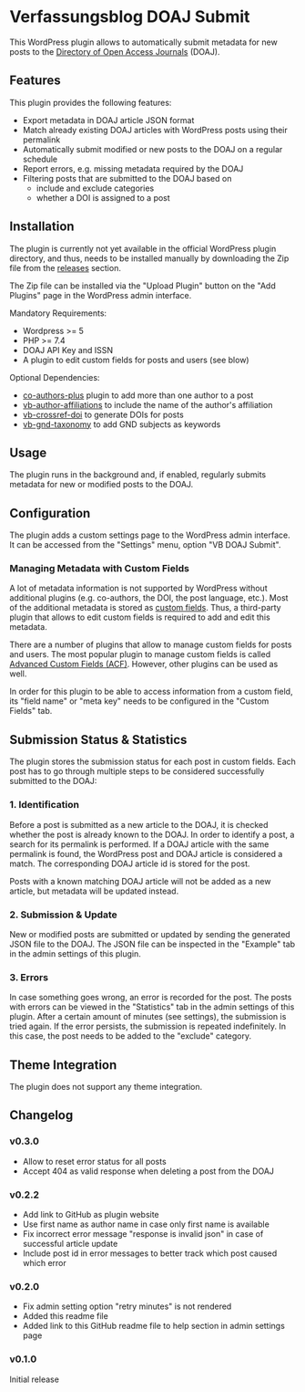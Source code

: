 # Verfassungsblog DOAJ Submit

This WordPress plugin allows to automatically submit metadata for new posts to the [Directory of Open Access Journals](https://doaj.org/) (DOAJ).

## Features

This plugin provides the following features:

- Export metadata in DOAJ article JSON format
- Match already existing DOAJ articles with WordPress posts using their permalink
- Automatically submit modified or new posts to the DOAJ on a regular schedule
- Report errors, e.g. missing metadata required by the DOAJ
- Filtering posts that are submitted to the DOAJ based on
  - include and exclude categories
  - whether a DOI is assigned to a post

## Installation

The plugin is currently not yet available in the official WordPress plugin directory, and thus, needs to be installed manually by downloading the Zip file from the [releases](https://github.com/Verfassungsblog/metadata-wordpress-plugins/releases) section.

The Zip file can be installed via the "Upload Plugin" button on the "Add Plugins" page in the WordPress admin interface.

Mandatory Requirements:
- Wordpress >= 5
- PHP >= 7.4
- DOAJ API Key and ISSN
- A plugin to edit custom fields for posts and users (see blow)

Optional Dependencies:
- [co-authors-plus](https://de.wordpress.org/plugins/co-authors-plus/) plugin to add more than one author to a post
- [vb-author-affiliations](https://github.com/Verfassungsblog/metadata-wordpress-plugins/tree/main/code/packages/vb-author-affiliations) to include the name of the author's affiliation
- [vb-crossref-doi](https://github.com/Verfassungsblog/metadata-wordpress-plugins/tree/main/code/packages/vb-crossref-doi) to generate DOIs for posts
- [vb-gnd-taxonomy](https://github.com/Verfassungsblog/metadata-wordpress-plugins/tree/main/code/packages/vb-gnd-taxonomy) to add GND subjects as keywords

## Usage

The plugin runs in the background and, if enabled, regularly submits metadata for new or modified posts to the DOAJ.

## Configuration

The plugin adds a custom settings page to the WordPress admin interface. It can be accessed from the "Settings" menu, option "VB DOAJ Submit".

### Managing Metadata with Custom Fields

A lot of metadata information is not supported by WordPress without additional plugins (e.g. co-authors, the DOI, the post language, etc.). Most of the additional metadata is stored as [custom fields](https://wordpress.org/documentation/article/assign-custom-fields/). Thus, a third-party plugin that allows to edit custom fields is required to add and edit this metadata.

There are a number of plugins that allow to manage custom fields for posts and users. The most popular plugin to manage custom fields is called [Advanced Custom Fields (ACF)](https://wordpress.org/plugins/advanced-custom-fields/). However, other plugins can be used as well.

In order for this plugin to be able to access information from a custom field, its "field name" or "meta key" needs to be configured in the "Custom Fields" tab.

## Submission Status & Statistics

The plugin stores the submission status for each post in custom fields. Each post has to go through multiple steps to be considered successfully submitted to the DOAJ:

### 1. Identification

Before a post is submitted as a new article to the DOAJ, it is checked whether the post is already known to the DOAJ. In order to identify a post, a search for its permalink is performed. If a DOAJ article with the same permalink is found, the WordPress post and DOAJ article is considered a match. The corresponding DOAJ article id is stored for the post.

Posts with a known matching DOAJ article will not be added as a new article, but metadata will be updated instead.

### 2. Submission & Update

New or modified posts are submitted or updated by sending the generated JSON file to the DOAJ. The JSON file can be inspected in the "Example" tab in the admin settings of this plugin.

### 3. Errors

In case something goes wrong, an error is recorded for the post. The posts with errors can be viewed in the "Statistics" tab in the admin settings of this plugin. After a certain amount of minutes (see settings), the submission is tried again. If the error persists, the submission is repeated indefinitely. In this case, the post needs to be added to the "exclude" category.

## Theme Integration

The plugin does not support any theme integration.

## Changelog

### v0.3.0

- Allow to reset error status for all posts
- Accept 404 as valid response when deleting a post from the DOAJ

### v0.2.2

- Add link to GitHub as plugin website
- Use first name as author name in case only first name is available
- Fix incorrect error message "response is invalid json" in case of successful article update
- Include post id in error messages to better track which post caused which error

### v0.2.0

- Fix admin setting option "retry minutes" is not rendered
- Added this readme file
- Added link to this GitHub readme file to help section in admin settings page

### v0.1.0

Initial release
